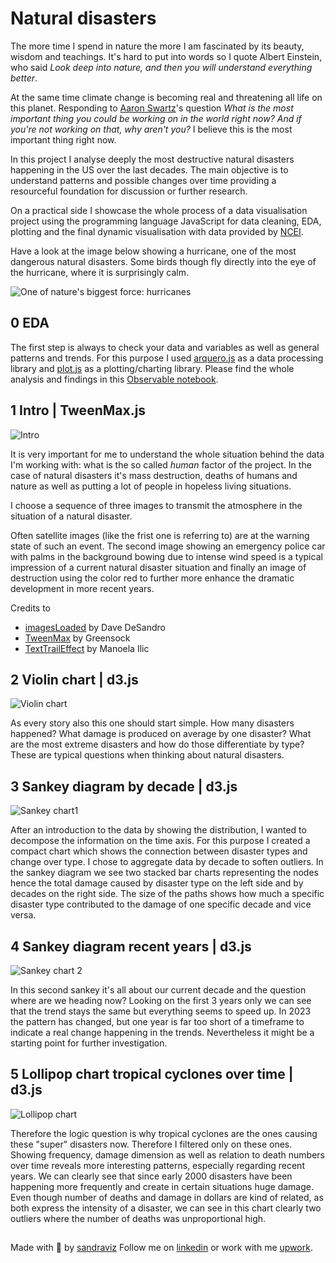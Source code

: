 # Natural disasters

The more time I spend in nature the more I am fascinated by its beauty, wisdom and teachings. It's hard to put into words so I quote Albert Einstein, who said _Look deep into nature, and then you will understand everything better_.

At the same time climate change is becoming real and threatening all life on this planet. Responding to [Aaron Swartz](https://en.wikipedia.org/wiki/Aaron_Swartz)'s question _What is the most important thing you could be working on in the world right now? And if you're not working on that, why aren't you?_ I believe this is the most important thing right now.

In this project I analyse deeply the most destructive natural disasters happening in the US over the last decades. The main objective is to understand patterns and possible changes over time providing a resourceful foundation for discussion or further research.

On a practical side I showcase the whole process of a data visualisation project using the programming language JavaScript for data cleaning, EDA, plotting and the final dynamic visualisation with data provided by [NCEI](https://www.ncei.noaa.gov/access/billions/events/US/1980-2023?disasters[]=all-disasters).

Have a look at the image below showing a hurricane, one of the most dangerous natural disasters. Some birds though fly directly into the eye of the hurricane, where it is surprisingly calm.

![One of nature's biggest force: hurricanes](img/hurricane.png)

## 0 EDA

The first step is always to check your data and variables as well as general patterns and trends. For this purpose I used [arquero.js](https://uwdata.github.io/arquero/) as a data processing library and [plot.js](https://observablehq.com/plot/) as a plotting/charting library. Please find the whole analysis and findings in this [Observable notebook](https://observablehq.com/@sandraviz/billion-dollar-disasters-arquero-js-plot-js?collection=@sandraviz/billion-dollar-disaster).

## 1 Intro | TweenMax.js

![Intro](img/1A.png)

It is very important for me to understand the whole situation behind the data I'm working with: what is the so called _human_ factor of the project. In the case of natural disasters it's mass destruction, deaths of humans and nature as well as putting a lot of people in hopeless living situations.

I choose a sequence of three images to transmit the atmosphere in the situation of a natural disaster.

Often satellite images (like the frist one is referring to) are at the warning state of such an event. The second image showing an emergency police car with palms in the background bowing due to intense wind speed is a typical impression of a current natural disaster situation and finally an image of destruction using the color red to further more enhance the dramatic development in more recent years.

Credits to

- [imagesLoaded](https://imagesloaded.desandro.com/) by Dave DeSandro
- [TweenMax](https://gsap.com/resources/3-migration/#loading-plugins) by Greensock
- [TextTrailEffect](https://github.com/codrops/TextTrailEffect) by Manoela Ilic

## 2 Violin chart | d3.js

![Violin chart](img/2A.png)

As every story also this one should start simple. How many disasters happened? What damage is produced on average by one disaster? What are the most extreme disasters and how do those differentiate by type? These are typical questions when thinking about natural disasters.

## 3 Sankey diagram by decade | d3.js

![Sankey chart1](img/3A.png)

After an introduction to the data by showing the distribution, I wanted to decompose the information on the time axis. For this purpose I created a compact chart which shows the connection between disaster types and change over type. I chose to aggregate data by decade to soften outliers. In the sankey diagram we see two stacked bar charts representing the nodes hence the total damage caused by disaster type on the left side and by decades on the right side. The size of the paths shows how much a specific disaster type contributed to the damage of one specific decade and vice versa.

## 4 Sankey diagram recent years | d3.js

![Sankey chart 2](img/4A.png)

In this second sankey it's all about our current decade and the question where are we heading now? Looking on the first 3 years only we can see that the trend stays the same but everything seems to speed up. In 2023 the pattern has changed, but one year is far too short of a timeframe to indicate a real change happening in the trends. Nevertheless it might be a starting point for further investigation.

## 5 Lollipop chart tropical cyclones over time | d3.js

![Lollipop chart](img/5A.png)

Therefore the logic question is why tropical cyclones are the ones causing these "super" disasters now. Therefore I filtered only on these ones. Showing frequency, damage dimension as well as relation to death numbers over time reveals more interesting patterns, especially regarding recent years. We can clearly see that since early 2000 disasters have been happening more frequently and create in certain situations huge damage. Even though number of deaths and damage in dollars are kind of related, as both express the intensity of a disaster, we can see in this chart clearly two outliers where the number of deaths was unproportional high.

##

Made with :green_heart: by [sandraviz](https://www.sandraviz.com/)
Follow me on [linkedin](https://www.linkedin.com/in/sandradataviz/) or work with me [upwork](https://www.upwork.com/freelancers/~01385aaac85d3fbba5).
